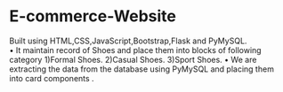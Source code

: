 # E-commerce-Website
Built using HTML,CSS,JavaScript,Bootstrap,Flask and PyMySQL.<br>
• It maintain record of Shoes and place them into blocks of following category
1)Formal Shoes.
2)Casual Shoes.
3)Sport Shoes.
• We are extracting the data from the database using PyMySQL and placing them into card components .


